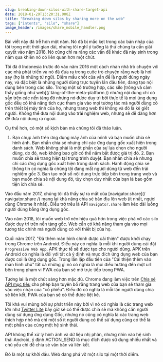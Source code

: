 ```yaml
---
slug: breaking-down-silos-with-share-target-api
date: 2018-01-20T13:20:31.000Z
title: "Breaking down silos by sharing more on the web"
tags: ["intents", "silo", "share"]
image_header: /images/share_mobile_handler.png
---
```

Bài viết này đã trễ hơn một năm. Nó đã bị mắc kẹt trong các bản nháp của tôi trong một thời gian dài, nhưng tôi nghĩ ý tưởng là thứ chúng ta cần giải quyết vào năm 2018. Nó cũng chỉ ra rằng các vấn đề khác đã nảy sinh trong năm qua khiến nó có liên quan hơn một chút.

Tôi đã ở Indonesia trước đó vào năm 2016 một cách nhàn nhã trò chuyện với các nhà phát triển và nó đã đưa ra trong cuộc trò chuyện rằng web là hơi say (họ là những từ ngữ). Điểm mấu chốt của vấn đề là người dùng ngày nay, và đặc biệt là những người dùng trực tuyến lần đầu tiên, đang tạo nội dung bên trong các silo. Trong một số trường hợp, các silo [trông và cảm thấy giống như web](/ tăng-of-the-meta-platform /) nhưng nội dung chỉ có sẵn trên các nền tảng đó nhưng nó được duy trì bởi thực tế là mọi ứng dụng gốc đều có khả năng tích cực tham gia vào mọi tương tác mà người dùng có trên thiết bị máy tính của họ, nhưng trang web thì không và đó là kẻ giết người. Không thể đưa nội dung vào trải nghiệm web, nhưng sẽ dễ dàng hơn để đưa nội dung ra ngoài.

Cụ thể hơn, có một số kịch bản mà chúng tôi đã thảo luận.

1. Bạn chụp ảnh trên ứng dụng máy ảnh của mình và bạn muốn chia sẻ hình ảnh. Bạn nhấn chia sẻ nhưng chỉ các ứng dụng gốc xuất hiện trong danh sách. Web không phải là một phần của sự lựa chọn cho người dùng, do đó, web không bao giờ có thể nắm bắt được giá trị đó. 2. Bạn muốn chia sẻ trang hiện tại trong trình duyệt. Bạn nhấn chia sẻ nhưng chỉ các ứng dụng gốc xuất hiện trong danh sách. Hành động chia sẻ thông tin có nghĩa là chúng tôi đang mất người dùng từ web đến trải nghiệm gốc 3. Bạn tạo một số nội dung trực tiếp bên trong trang web và bạn muốn chia sẻ nội dung đó, tùy chọn duy nhất của bạn là bao gồm tiện ích chia sẻ.

Vào đầu năm 2017, chúng tôi đã thấy sự ra mắt của [navigator.share](/ navigator.share /) mang lại khả năng chia sẻ bản địa lên web (ít nhất, người dùng Chrome ít nhất). Điều trớ trêu là API `navigator.share` làm kéo dài luồng người dùng bằng ứng dụng gốc.

Vào năm 2018, tôi muốn web trở nên hiệu quả hơn trong việc phá vỡ các silo được duy trì trên nền tảng gốc. Web cần có khả năng tham gia vào mọi tương tác chính mà người dùng có với thiết bị của họ.

Cuối năm 2017, "Đã thêm màn hình chính được cải thiện" được khởi chạy trong Chrome trên Android. Điều này có nghĩa là mỗi khi người dùng cài đặt `Progressive Web App`, APK thực tế sẽ được tạo cho người dùng. APK trên Android có nghĩa là đối với tất cả ý định và mục đích ứng dụng web của bạn được coi là ứng dụng gốc. Trong lần lặp đầu tiên của "Cải thiện thêm vào màn hình chủ" tất cả những gì nó có nghĩa là mọi điều hướng đến một url bên trong phạm vi PWA của bạn sẽ mở trực tiếp trong PWA.

Tương lai là một chút sáng hơn mặc dù. Chrome đang làm việc trên [Chia sẻ API mục tiêu](https://github.com/WICG/web-share-target/blob/master/docs/explainer.md) cho phép bạn tuyên bố rằng trang web của bạn sẽ tham gia vào việc nhận của "cổ phiếu". Điều đó có nghĩa là mỗi lần người dùng chia sẻ liên kết, PWA của bạn sẽ có thể được liệt kê.

Tôi khá vui mừng bởi sự phát triển này bởi vì nó có nghĩa là các trang web lớn như [Twitter Lite](https://lite.twitter.com) bây giờ sẽ có thể được chia sẻ mà không cần người dùng sử dụng ứng dụng Gốc, nhưng nó cũng có nghĩa là các trang web thích hợp nhỏ mà chỉ một số ít người dùng có thể sử dụng cũng có thể là một phần của cùng một hệ sinh thái.

API không thể xử lý hình ảnh và dữ liệu nhị phân, nhưng nhìn vào hệ sinh thái Android, ý định ACTION_SEND là mục đích được sử dụng nhiều nhất và chủ yếu chỉ để chia sẻ văn bản và liên kết.

Đó là một sự khởi đầu. Web đang phá vỡ một silo tại một thời điểm.
